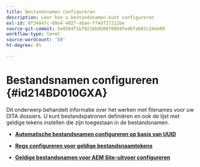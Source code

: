 ```yaml
---
title: Bestandsnamen configureren
description: Leer hoe u bestandsnamen kunt configureren
exl-id: 8f34847c-68e4-4027-abae-f74df27212be
source-git-commit: 5e0584f1bf0216b8b00f00b9fe46fa682c244e08
workflow-type: tm+mt
source-wordcount: '58'
ht-degree: 0%

---
```


# Bestandsnamen configureren {#id214BD010GXA}

Dit onderwerp behandelt informatie over het werken met filenames voor uw DITA dossiers. U kunt bestandspatronen definiëren en ook de lijst met geldige tekens instellen die zijn toegestaan in de bestandsnamen.

- **[Automatische bestandsnamen configureren op basis van UUID](conf-auto-uuid-filenames.md)**

- **[Regx configureren voor geldige bestandsnaamtekens](conf-file-names-valid-regx.md)**

- **[Geldige bestandsnamen voor AEM Site-uitvoer configureren](conf-file-names-valid-regx-aem-site-output.md)**
